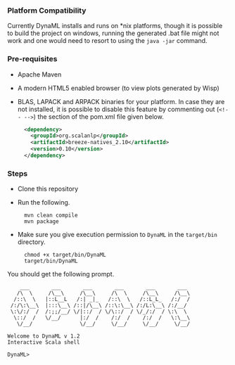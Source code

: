 ### Platform Compatibility

Currently DynaML installs and runs on *nix platforms, though it is possible to build the project on windows, running the generated .bat file might not work and one would need to resort to using the `java -jar` command.

### Pre-requisites

* Apache Maven
* A modern HTML5 enabled browser (to view plots generated by Wisp)
* BLAS, LAPACK and ARPACK binaries for your platform. In case they are not installed, it is possible to disable this feature by commenting out (`<!-- -->`) the section of the pom.xml file given below.
  
  ```xml
    <dependency>
      <groupId>org.scalanlp</groupId>
      <artifactId>breeze-natives_2.10</artifactId>
      <version>0.10</version>
    </dependency>
  ```

### Steps

* Clone this repository
* Run the following.

  ```shell
    mvn clean compile
    mvn package
  ```

* Make sure you give execution permission to `DynaML` in the `target/bin` directory.

  ```shell
    chmod +x target/bin/DynaML
    target/bin/DynaML
  ```

You should get the following prompt.
  
```
    ___       ___       ___       ___       ___       ___   
   /\  \     /\__\     /\__\     /\  \     /\__\     /\__\  
  /::\  \   |::L__L   /:| _|_   /::\  \   /::L_L_   /:/  /  
 /:/\:\__\  |:::\__\ /::|/\__\ /::\:\__\ /:/L:\__\ /:/__/   
 \:\/:/  /  /:;;/__/ \/|::/  / \/\::/  / \/_/:/  / \:\  \   
  \::/  /   \/__/      |:/  /    /:/  /    /:/  /   \:\__\  
   \/__/               \/__/     \/__/     \/__/     \/__/  

Welcome to DynaML v 1.2
Interactive Scala shell

DynaML>
```

